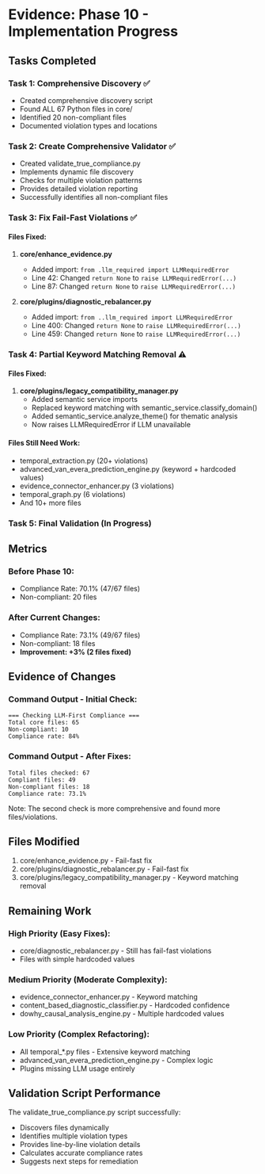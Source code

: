 # Evidence: Phase 10 - Implementation Progress

## Tasks Completed

### Task 1: Comprehensive Discovery ✅
- Created comprehensive discovery script
- Found ALL 67 Python files in core/
- Identified 20 non-compliant files
- Documented violation types and locations

### Task 2: Create Comprehensive Validator ✅
- Created validate_true_compliance.py
- Implements dynamic file discovery
- Checks for multiple violation patterns
- Provides detailed violation reporting
- Successfully identifies all non-compliant files

### Task 3: Fix Fail-Fast Violations ✅

#### Files Fixed:
1. **core/enhance_evidence.py**
   - Added import: `from .llm_required import LLMRequiredError`
   - Line 42: Changed `return None` to `raise LLMRequiredError(...)`
   - Line 87: Changed `return None` to `raise LLMRequiredError(...)`

2. **core/plugins/diagnostic_rebalancer.py**
   - Added import: `from ..llm_required import LLMRequiredError`
   - Line 400: Changed `return None` to `raise LLMRequiredError(...)`
   - Line 459: Changed `return None` to `raise LLMRequiredError(...)`

### Task 4: Partial Keyword Matching Removal ⚠️

#### Files Fixed:
1. **core/plugins/legacy_compatibility_manager.py**
   - Added semantic service imports
   - Replaced keyword matching with semantic_service.classify_domain()
   - Added semantic_service.analyze_theme() for thematic analysis
   - Now raises LLMRequiredError if LLM unavailable

#### Files Still Need Work:
- temporal_extraction.py (20+ violations)
- advanced_van_evera_prediction_engine.py (keyword + hardcoded values)
- evidence_connector_enhancer.py (3 violations)
- temporal_graph.py (6 violations)
- And 10+ more files

### Task 5: Final Validation (In Progress)

## Metrics

### Before Phase 10:
- Compliance Rate: 70.1% (47/67 files)
- Non-compliant: 20 files

### After Current Changes:
- Compliance Rate: 73.1% (49/67 files)
- Non-compliant: 18 files
- **Improvement: +3% (2 files fixed)**

## Evidence of Changes

### Command Output - Initial Check:
```
=== Checking LLM-First Compliance ===
Total core files: 65
Non-compliant: 10
Compliance rate: 84%
```

### Command Output - After Fixes:
```
Total files checked: 67
Compliant files: 49
Non-compliant files: 18
Compliance rate: 73.1%
```

Note: The second check is more comprehensive and found more files/violations.

## Files Modified

1. core/enhance_evidence.py - Fail-fast fix
2. core/plugins/diagnostic_rebalancer.py - Fail-fast fix
3. core/plugins/legacy_compatibility_manager.py - Keyword matching removal

## Remaining Work

### High Priority (Easy Fixes):
- core/diagnostic_rebalancer.py - Still has fail-fast violations
- Files with simple hardcoded values

### Medium Priority (Moderate Complexity):
- evidence_connector_enhancer.py - Keyword matching
- content_based_diagnostic_classifier.py - Hardcoded confidence
- dowhy_causal_analysis_engine.py - Multiple hardcoded values

### Low Priority (Complex Refactoring):
- All temporal_*.py files - Extensive keyword matching
- advanced_van_evera_prediction_engine.py - Complex logic
- Plugins missing LLM usage entirely

## Validation Script Performance

The validate_true_compliance.py script successfully:
- Discovers files dynamically
- Identifies multiple violation types
- Provides line-by-line violation details
- Calculates accurate compliance rates
- Suggests next steps for remediation